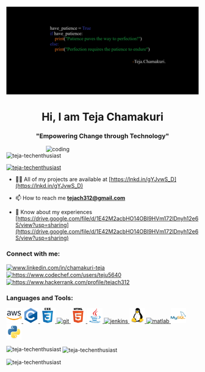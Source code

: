 ![logo](https://github.com/teja-techenthusiast/teja-techenthusiast/blob/main/pro.png)
<h1 align="center">Hi, I am Teja Chamakuri</h1>
<h3 align="center">"Empowering Change through Technology"</h3>

<img align="right" alt="coding" width="400" src="https://startcoding.co.in/wp-content/uploads/2021/12/coding-for-kids.gif">

<p align="left"> <img src="https://komarev.com/ghpvc/?username=teja-techenthusiast&label=Profile%20views&color=0e75b6&style=flat" alt="teja-techenthusiast" /> </p>

<p align="left"> <a href="https://github.com/ryo-ma/github-profile-trophy"><img src="https://github-profile-trophy.vercel.app/?username=teja-techenthusiast" alt="teja-techenthusiast" /></a> </p>

- 👨‍💻 All of my projects are available at [https://lnkd.in/gYJvwS_D](https://lnkd.in/gYJvwS_D)

- 📫 How to reach me **tejach312@gmail.com**

- 📄 Know about my experiences [https://drive.google.com/file/d/1E42M2acbHO14OBI9HVm172lDnyh12e6S/view?usp=sharing](https://drive.google.com/file/d/1E42M2acbHO14OBI9HVm172lDnyh12e6S/view?usp=sharing)

<h3 align="left">Connect with me:</h3>
<p align="left">
<a href="https://linkedin.com/in/www.linkedin.com/in/chamakuri-teja" target="blank"><img align="center" src="https://raw.githubusercontent.com/rahuldkjain/github-profile-readme-generator/master/src/images/icons/Social/linked-in-alt.svg" alt="www.linkedin.com/in/chamakuri-teja" height="30" width="40" /></a>
<a href="https://www.codechef.com/users/https://www.codechef.com/users/teju5640" target="blank"><img align="center" src="https://cdn.jsdelivr.net/npm/simple-icons@3.1.0/icons/codechef.svg" alt="https://www.codechef.com/users/teju5640" height="30" width="40" /></a>
<a href="https://www.hackerrank.com/https://www.hackerrank.com/profile/tejach312" target="blank"><img align="center" src="https://raw.githubusercontent.com/rahuldkjain/github-profile-readme-generator/master/src/images/icons/Social/hackerrank.svg" alt="https://www.hackerrank.com/profile/tejach312" height="30" width="40" /></a>
</p>

<h3 align="left">Languages and Tools:</h3>
<p align="left"> <a href="https://aws.amazon.com" target="_blank" rel="noreferrer"> <img src="https://raw.githubusercontent.com/devicons/devicon/master/icons/amazonwebservices/amazonwebservices-original-wordmark.svg" alt="aws" width="40" height="40"/> </a> <a href="https://www.cprogramming.com/" target="_blank" rel="noreferrer"> <img src="https://raw.githubusercontent.com/devicons/devicon/master/icons/c/c-original.svg" alt="c" width="40" height="40"/> </a> <a href="https://www.w3schools.com/css/" target="_blank" rel="noreferrer"> <img src="https://raw.githubusercontent.com/devicons/devicon/master/icons/css3/css3-original-wordmark.svg" alt="css3" width="40" height="40"/> </a> <a href="https://git-scm.com/" target="_blank" rel="noreferrer"> <img src="https://www.vectorlogo.zone/logos/git-scm/git-scm-icon.svg" alt="git" width="40" height="40"/> </a> <a href="https://www.w3.org/html/" target="_blank" rel="noreferrer"> <img src="https://raw.githubusercontent.com/devicons/devicon/master/icons/html5/html5-original-wordmark.svg" alt="html5" width="40" height="40"/> </a> <a href="https://www.java.com" target="_blank" rel="noreferrer"> <img src="https://raw.githubusercontent.com/devicons/devicon/master/icons/java/java-original.svg" alt="java" width="40" height="40"/> </a> <a href="https://www.jenkins.io" target="_blank" rel="noreferrer"> <img src="https://www.vectorlogo.zone/logos/jenkins/jenkins-icon.svg" alt="jenkins" width="40" height="40"/> </a> <a href="https://www.linux.org/" target="_blank" rel="noreferrer"> <img src="https://raw.githubusercontent.com/devicons/devicon/master/icons/linux/linux-original.svg" alt="linux" width="40" height="40"/> </a> <a href="https://www.mathworks.com/" target="_blank" rel="noreferrer"> <img src="https://upload.wikimedia.org/wikipedia/commons/2/21/Matlab_Logo.png" alt="matlab" width="40" height="40"/> </a> <a href="https://www.mysql.com/" target="_blank" rel="noreferrer"> <img src="https://raw.githubusercontent.com/devicons/devicon/master/icons/mysql/mysql-original-wordmark.svg" alt="mysql" width="40" height="40"/> </a> <a href="https://www.python.org" target="_blank" rel="noreferrer"> <img src="https://raw.githubusercontent.com/devicons/devicon/master/icons/python/python-original.svg" alt="python" width="40" height="40"/> </a> </p>

<p><img align="left" src="https://github-readme-stats.vercel.app/api/top-langs?username=teja-techenthusiast&show_icons=true&locale=en&layout=compact" alt="teja-techenthusiast" /></p>

<p>&nbsp;<img align="center" src="https://github-readme-stats.vercel.app/api?username=teja-techenthusiast&show_icons=true&locale=en" alt="teja-techenthusiast" /></p>

<p><img align="center" src="https://github-readme-streak-stats.herokuapp.com/?user=teja-techenthusiast&" alt="teja-techenthusiast" /></p>
